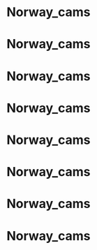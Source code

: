 # Norway_cams
# Norway_cams
# Norway_cams
# Norway_cams
# Norway_cams
# Norway_cams
# Norway_cams
# Norway_cams
